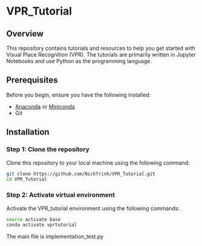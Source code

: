 # VPR_Tutorial

## Overview
This repository contains tutorials and resources to help you get started with Visual Place Recognition (VPR). The tutorials are primarily written in Jupyter Notebooks and use Python as the programming language.

## Prerequisites
Before you begin, ensure you have the following installed:
- [Anaconda](https://www.anaconda.com/products/distribution) or [Miniconda](https://docs.conda.io/en/latest/miniconda.html)
- Git

## Installation

### Step 1: Clone the repository
Clone this repository to your local machine using the following command:
```bash
git clone https://github.com/NickTrinh/VPR_Tutorial.git
cd VPR_Tutorial
```

### Step 2: Activate virtual environment
Activate the VPR_tutorial environment using the following commands:
```bash
source activate base
conda activate vprtutorial
```

The main file is implementation_test.py
